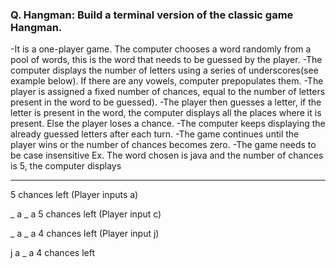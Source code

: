 
### Q. Hangman: Build a terminal version of the classic game Hangman.
-It is a one-player game. The computer chooses a word randomly from a pool of words, this is the word that needs to be guessed by the player. 
-The computer displays the number of letters using a series of underscores(see example below). If there are any vowels, computer prepopulates them.
-The player is assigned a fixed number of chances, equal to the number of letters present in the word to be guessed). 
-The player then guesses a letter, if the letter is present in the word, the computer displays all the places where it is present. Else the player loses a chance. 
-The computer keeps displaying the already guessed letters after each turn. 
-The game continues until the player wins or the number of chances becomes zero.
-The game needs to be case insensitive
Ex. The word chosen is java and the number of chances is 5, the computer displays

_ _ _ _ 
5 chances left
(Player inputs a)

_ a _ a
5 chances left
(Player input c)

_ a _ a
4 chances left
(Player input j)

j a _ a
4 chances left
